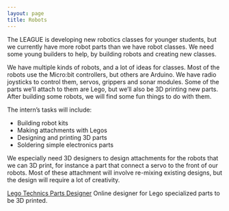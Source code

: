 ```yaml
---
layout: page
title: Robots
---
```


The LEAGUE is developing new robotics classes for younger students, but we
currently have more robot parts than we have robot classes. We need some young
builders to help, by building robots and creating new classes.

We have multiple kinds of robots, and a lot of ideas for classes. Most of the
robots use the Micro:bit controllers, but others are Arduino. We have radio
joysticks to control them, servos, grippers and  sonar modules. Some of the
parts we’ll attach to them are Lego, but we’ll also be 3D printing new parts.
After building some robots, we will find some fun things to do with them.

The intern’s tasks will include:

* Building robot kits
* Making attachments with Legos
* Designing and printing 3D parts
* Soldering simple electronics parts

We especially need 3D designers to design attachments for the robots that we can
3D print, for instance a part that connect a servo to the front of our robots.
Most of these attachment will involve re-mixing existing designs, but the design
will require a lot of creativity.

[Lego Technics Parts Designer](https://marian42.de/partdesigner/) Online designer for Lego specialized parts to be 3D printed. 
